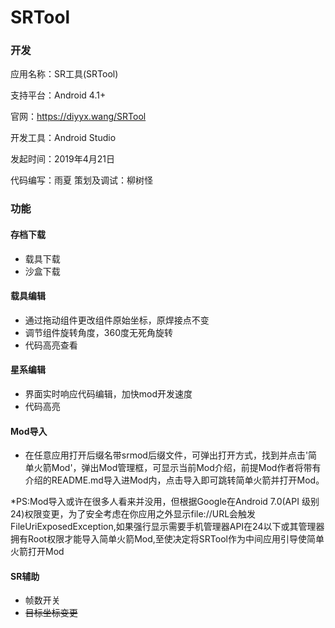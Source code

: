 # SRTool

### 开发

应用名称：SR工具(SRTool)

支持平台：Android 4.1+

官网：https://diyyx.wang/SRTool

开发工具：Android Studio

发起时间：2019年4月21日

代码编写：雨夏
策划及调试：柳树怪

### 功能

#### 存档下载

* 载具下载
* 沙盒下载

#### 载具编辑

* 通过拖动组件更改组件原始坐标，原焊接点不变
* 调节组件旋转角度，360度无死角旋转
* 代码高亮查看

#### 星系编辑

* 界面实时响应代码编辑，加快mod开发速度
* 代码高亮

#### Mod导入

* 在任意应用打开后缀名带srmod后缀文件，可弹出打开方式，找到并点击'简单火箭Mod'，弹出Mod管理框，可显示当前Mod介绍，前提Mod作者将带有介绍的README.md导入进Mod内，点击导入即可跳转简单火箭并打开Mod。

*PS:Mod导入或许在很多人看来并没用，但根据Google在Android 7.0(API 级别24)权限变更，为了安全考虑在你应用之外显示file://URL会触发FileUriExposedException,如果强行显示需要手机管理器API在24以下或其管理器拥有Root权限才能导入简单火箭Mod,至使决定将SRTool作为中间应用引导使简单火箭打开Mod

#### SR辅助

* 帧数开关
* ~~目标坐标变更~~

